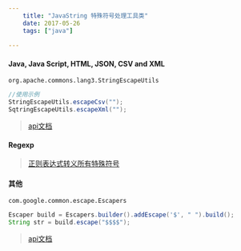 ```yaml
---
    title: "JavaString 特殊符号处理工具类"
    date: 2017-05-26
    tags: ["java"]
    
---
```


####  Java, Java Script, HTML, JSON, CSV and XML
`org.apache.commons.lang3.StringEscapeUtils`
```java
//使用示例
StringEscapeUtils.escapeCsv("");
SqtringEscapeUtils.escapeXml("");
```
> [api文档](https://commons.apache.org/proper/commons-lang/javadocs/api-release/index.html)

#### Regexp
> [正则表达式转义所有特殊符号](/2017/05/正则表达式转义所有特殊符号/index.html)

#### 其他
`com.google.common.escape.Escapers`
```java
Escaper build = Escapers.builder().addEscape('$', " ").build();
String str = build.escape("$$$$");
```
> [api文档](https://guava.dev/releases/22.0/api/docs/com/google/common/escape/Escapers.html)

